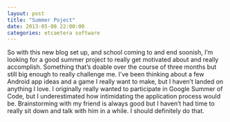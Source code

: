 ```yaml
---
layout: post
title: "Summer Poject"
date: 2013-05-08 22:00:00
categories: etcaetera software
---
```


So with this new blog set up, and school coming to and end soonish, I’m looking for a good summer project to really get motivated about and really accomplish. Something that’s doable over the course of three months but still big enough to really challenge me. I’ve been thinking about a few Android app ideas and a game I really want to make, but I haven’t landed on anything I love. I originally really wanted to participate in Google Summer of Code, but I underestimated how intimidating the application process would be. Brainstorming with my friend is always good but I haven’t had time to really sit down and talk with him in a while. I should definitely do that.